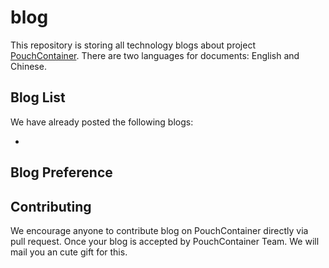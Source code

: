 # blog

This repository is storing all technology blogs about project [PouchContainer](https://github.com/alibaba/pouch). There are two languages for documents: English and Chinese.

## Blog List

We have already posted the following blogs:

*

## Blog Preference

## Contributing

We encourage anyone to contribute blog on PouchContainer directly via pull request. Once your blog is accepted by PouchContainer Team. We will mail you an cute gift for this.
